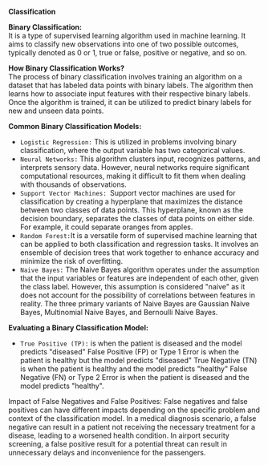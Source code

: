 **Classification**<br/>

**Binary Classification:**<br/>
It is a type of supervised learning algorithm used in machine learning. It aims to classify new observations into one of two possible outcomes, typically denoted as 0 or 1, true or false, positive or negative, and so on.

**How Binary Classification Works?**<br/>The process of binary classification involves training an algorithm on a dataset that has labeled data points with binary labels. The algorithm then learns how to associate input features with their respective binary labels. Once the algorithm is trained, it can be utilized to predict binary labels for new and unseen data points.

**Common Binary Classification Models:**<br/>
- `Logistic Regression:` This is utilized in problems involving binary classification, where the output variable has two categorical values.
- `Neural Networks:` This algorithm clusters input, recognizes patterns, and interprets sensory data. However, neural networks require significant computational resources, making it difficult to fit them when dealing with thousands of observations.
 - `Support Vector Machines: `Support vector machines are used for classification by creating a hyperplane that maximizes the distance between two classes of data points. This hyperplane, known as the decision boundary, separates the classes of data points on either side. For example, it could separate oranges from apples.
- `Random Forest:`It is a versatile form of supervised machine learning that can be applied to both classification and regression tasks. It involves an ensemble of decision trees that work together to enhance accuracy and minimize the risk of overfitting.
- `Naive Bayes:` The Naive Bayes algorithm operates under the assumption that the input variables or features are independent of each other, given the class label. However, this assumption is considered "naive" as it does not account for the possibility of correlations between features in reality. The three primary variants of Naive Bayes are Gaussian Naive Bayes, Multinomial Naive Bayes, and Bernoulli Naive Bayes.

**Evaluating a Binary Classification Model:**
 - `True Positive (TP):` is when the patient is diseased
and the model predicts "diseased"
False Positive (FP) or Type 1 Error is when the
patient is healthy but the model predicts
"diseased"
True Negative (TN) is when the patient is healthy
and the model predicts "healthy"
False Negative (FN) or Type 2 Error is when the
patient is diseased and the model predicts
"healthy".

Impact of False Negatives and False Positives:
False negatives and false positives can have
different impacts depending on the specific
problem and context of the classification model.
In a medical diagnosis scenario, a false negative
can result in a patient not receiving the necessary
treatment for a disease, leading to a worsened
health condition.
In airport security screening, a false positive
result for a potential threat can result in
unnecessary delays and inconvenience for the
passengers.
